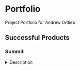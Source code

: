 # Portfolio
Project Portfolio for Andrew Ortlieb

## Successful Products

### Summit

<details><summary>Description</summary>
!TODO!
<details>

## Corvisa Cloud

!TODO!

## AdventTax

!TODO!

## 
